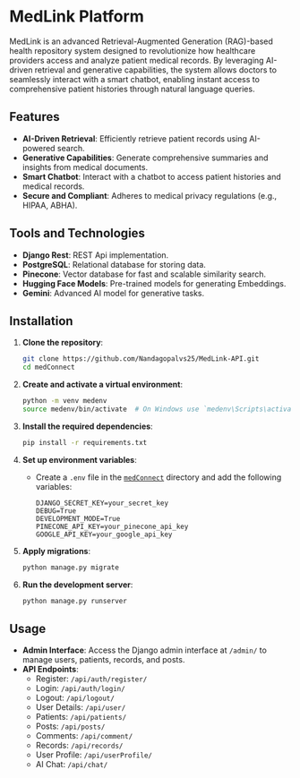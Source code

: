 # MedLink Platform

MedLink is an advanced Retrieval-Augmented Generation (RAG)-based health repository system designed to revolutionize how healthcare providers access and analyze patient medical records. By leveraging AI-driven retrieval and generative capabilities, the system allows doctors to seamlessly interact with a smart chatbot, enabling instant access to comprehensive patient histories through natural language queries.

## Features

- **AI-Driven Retrieval**: Efficiently retrieve patient records using AI-powered search.
- **Generative Capabilities**: Generate comprehensive summaries and insights from medical documents.
- **Smart Chatbot**: Interact with a chatbot to access patient histories and medical records.
- **Secure and Compliant**: Adheres to medical privacy regulations (e.g., HIPAA, ABHA).

## Tools and Technologies

- **Django Rest**: REST Api implementation.
- **PostgreSQL**: Relational database for storing data.
- **Pinecone**: Vector database for fast and scalable similarity search.
- **Hugging Face Models**: Pre-trained models for generating Embeddings.
- **Gemini**: Advanced AI model for generative tasks.


## Installation

1. **Clone the repository**:
    ```sh
    git clone https://github.com/Nandagopalvs25/MedLink-API.git
    cd medConnect
    ```

2. **Create and activate a virtual environment**:
    ```sh
    python -m venv medenv
    source medenv/bin/activate  # On Windows use `medenv\Scripts\activate`
    ```

3. **Install the required dependencies**:
    ```sh
    pip install -r requirements.txt
    ```

4. **Set up environment variables**:
    - Create a `.env` file in the [`medConnect`](medConnect ) directory and add the following variables:
        ```
        DJANGO_SECRET_KEY=your_secret_key
        DEBUG=True
        DEVELOPMENT_MODE=True
        PINECONE_API_KEY=your_pinecone_api_key
        GOOGLE_API_KEY=your_google_api_key
        ```

5. **Apply migrations**:
    ```sh
    python manage.py migrate
    ```

6. **Run the development server**:
    ```sh
    python manage.py runserver
    ```

## Usage

- **Admin Interface**: Access the Django admin interface at `/admin/` to manage users, patients, records, and posts.
- **API Endpoints**:
    - Register: `/api/auth/register/`
    - Login: `/api/auth/login/`
    - Logout: `/api/logout/`
    - User Details: `/api/user/`
    - Patients: `/api/patients/`
    - Posts: `/api/posts/`
    - Comments: `/api/comment/`
    - Records: `/api/records/`
    - User Profile: `/api/userProfile/`
    - AI Chat: `/api/chat/`
